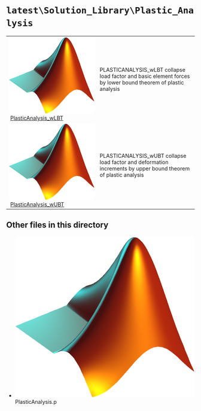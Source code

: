 <!-- <!DOCTYPE html> -->
<!-- <html lang="en"> -->
<!-- <body> -->
<!-- <a name="_top"></a>
<table width="100%"><tr><td align="left"><a href="../../../_index.md"><img alt="<" border="0" src="../../../left.png">&nbsp;Master index</a></td>
<td align="right"><a href="_index.md">Index for `latest\Solution_Library\Plastic_Analysis`&nbsp;<img alt=">" border="0" src="../../../right.png"></a></td></tr></table> -->

# `latest\Solution_Library\Plastic_Analysis`

<table>
<tr><td><img src="../../../matlab_logo.png" alt="icon name" class="icon">&nbsp;<a href="PlasticAnalysis_wLBT">PlasticAnalysis_wLBT</a></td><td>PLASTICANALYSIS_wLBT collapse load factor and basic element forces by lower bound theorem of plastic analysis </td></tr><tr><td><img src="../../../matlab_logo.png" alt="icon name" class="icon">&nbsp;<a href="PlasticAnalysis_wUBT">PlasticAnalysis_wUBT</a></td><td>PLASTICANALYSIS_wUBT collapse load factor and deformation increments by upper bound theorem of plastic analysis </td></tr></table>

## Other files in this directory

<ul>
<li><img src="../../../matlab_logo.png" alt="icon name" class="icon">PlasticAnalysis.p</li></ul>


<!-- <hr><address>Generated on Sun 20-Dec-2020 19:28:50 by <strong><a href="http://www.artefact.tk/software/matlab/m2html/" title="Matlab Documentation in HTML">m2html</a></strong> &copy; 2005</address> -->
<!-- </body> -->
<!-- </html> -->